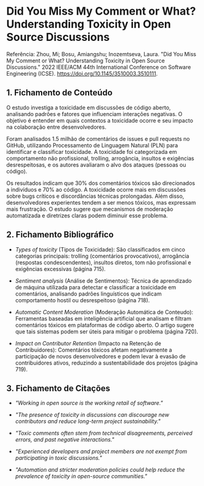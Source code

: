 # Did You Miss My Comment or What? Understanding Toxicity in Open Source Discussions

Referência:
Zhou, Mi; Bosu, Amiangshu; Inozemtseva, Laura. "Did You Miss My Comment or What? Understanding Toxicity in Open Source Discussions." 2022 IEEE/ACM 44th International Conference on Software Engineering (ICSE). https://doi.org/10.1145/3510003.3510111.

## 1. Fichamento de Conteúdo

O estudo investiga a toxicidade em discussões de código aberto, analisando padrões e fatores que influenciam interações negativas. O objetivo é entender em quais contextos a toxicidade ocorre e seu impacto na colaboração entre desenvolvedores.

Foram analisados 1.5 milhão de comentários de issues e pull requests no GitHub, utilizando Processamento de Linguagem Natural (PLN) para identificar e classificar toxicidade. A toxicidade foi categorizada em comportamento não profissional, trolling, arrogância, insultos e exigências desrespeitosas, e os autores avaliaram o alvo dos ataques (pessoas ou código).

Os resultados indicam que 30% dos comentários tóxicos são direcionados a indivíduos e 70% ao código. A toxicidade ocorre mais em discussões sobre bugs críticos e discordâncias técnicas prolongadas. Além disso, desenvolvedores experientes tendem a ser menos tóxicos, mas expressam mais frustração. O estudo sugere que mecanismos de moderação automatizada e diretrizes claras podem diminuir esse problema.

## 2. Fichamento Bibliográfico
  
* _Types of toxicity_ (Tipos de Toxicidade): São classificados em cinco categorias principais: trolling (comentários provocativos), arrogância (respostas condescendentes), insultos diretos, tom não profissional e exigências excessivas (página 715).

* _Sentiment analysis_ (Análise de Sentimentos): Técnica de aprendizado de máquina utilizada para detectar e classificar a toxicidade em comentários, analisando padrões linguísticos que indicam comportamento hostil ou desrespeitoso (página 718).

* _Automatic Content Moderation_ (Moderação Automática de Conteudo): Ferramentas baseadas em inteligência artificial que analisam e filtram comentários tóxicos em plataformas de código aberto. O artigo sugere que tais sistemas podem ser úteis para mitigar o problema (página 720).

* _Impact on Contributor Retention_ (Impacto na Retenção de Contribuidores): Comentários tóxicos afetam negativamente a participação de novos desenvolvedores e podem levar à evasão de contribuidores ativos, reduzindo a sustentabilidade dos projetos (página 719).

## 3. Fichamento de Citações

* _"Working in open source is the working retail of software."_

* _"The presence of toxicity in discussions can discourage new contributors and reduce long-term project sustainability."_

* _"Toxic comments often stem from technical disagreements, perceived errors, and past negative interactions."_

* _"Experienced developers and project members are not exempt from participating in toxic discussions."_

* _"Automation and stricter moderation policies could help reduce the prevalence of toxicity in open-source communities."_
